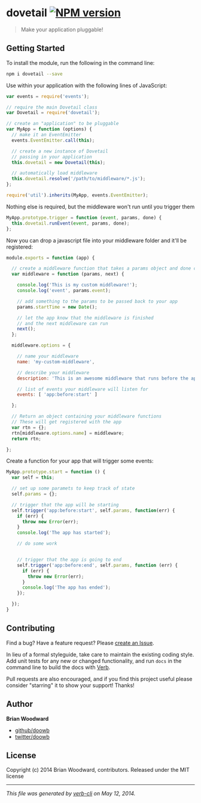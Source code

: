 # dovetail [![NPM version](https://badge.fury.io/js/dovetail.png)](http://badge.fury.io/js/dovetail)

> Make your application pluggable!

## Getting Started
To install the module, run the following in the command line:

```bash
npm i dovetail --save
```

Use within your application with the following lines of JavaScript:

```js
var events = require('events');

// require the main Dovetail class
var Dovetail = require('dovetail');

// create an "application" to be pluggable
var MyApp = function (options) {
  // make it an EventEmitter
  events.EventEmitter.call(this);

  // create a new instance of Dovetail
  // passing in your application
  this.dovetail = new Dovetail(this);

  // automatically load middleware
  this.dovetail.resolve('/path/to/middleware/*.js');
};

require('util').inherits(MyApp, events.EventEmitter);
```

Nothing else is required, but the middleware won't run until you
trigger them

```js
MyApp.prototype.trigger = function (event, params, done) {
  this.dovetail.runEvent(event, params, done);
};
```

Now you can drop a javascript file into your middleware folder and it'll be registered:

```js
module.exports = function (app) {

  // create a middleware function that takes a params object and done callback function
  var middleware = function (params, next) {

    console.log('This is my custom middleware!');
    console.log('event', params.event);

    // add something to the params to be passed back to your app
    params.startTime = new Date();

    // let the app know that the middleware is finished
    // and the next middleware can run
    next();
  };

  middleware.options = {

    // name your middleware
    name: 'my-custom-middleware',

    // describe your middleware
    description: 'This is an awesome middleware that runs before the application starts.',

    // list of events your middleware will listen for
    events: [ 'app:before:start' ]

  };

  // Return an object containing your middleware functions
  // These will get registered with the app
  var rtn = {};
  rtn[middleware.options.name] = middleware;
  return rtn;

};
```

Create a function for your app that will trigger some events:

```js
MyApp.prototype.start = function () {
  var self = this;

  // set up some paramets to keep track of state
  self.params = {};

  // trigger that the app will be starting
  self.trigger('app:before:start', self.params, function(err) {
    if (err) {
      throw new Error(err);
    }
    console.log('The app has started');

    // do some work


    // trigger that the app is going to end
    self.trigger('app:before:end', self.params, function (err) {
      if (err) {
        throw new Error(err);
      }
      console.log('The app has ended');
    });

  });
}
```


## Contributing
Find a bug? Have a feature request? Please [create an Issue](https://github.com/assemble/dovetail/issues).

In lieu of a formal styleguide, take care to maintain the existing coding style. Add unit tests for any new or changed functionality,
and run `docs` in the command line to build the docs with [Verb](https://github.com/assemble/verb).

Pull requests are also encouraged, and if you find this project useful please consider "starring" it to show your support! Thanks!

## Author

**Brian Woodward**

+ [github/doowb](https://github.com/doowb)
+ [twitter/doowb](http://twitter.com/doowb)



## License
Copyright (c) 2014 Brian Woodward, contributors.  Released under the MIT license

***

_This file was generated by [verb-cli](https://github.com/assemble/verb-cli) on May 12, 2014._
